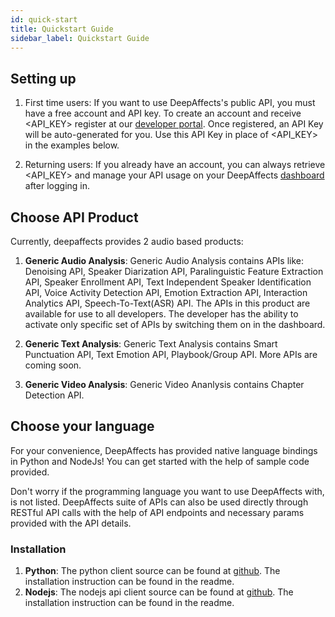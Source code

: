 ```yaml
---
id: quick-start
title: Quickstart Guide
sidebar_label: Quickstart Guide
---
```


## Setting up

1.  First time users: If you want to use DeepAffects's public API, you must have a free account and API key. To create an account and receive <API_KEY> register at our [developer portal](https://developers.deepaffects.com/). Once registered, an API Key will be auto-generated for you. Use this API Key in place of <API_KEY> in the examples below.

2.  Returning users: If you already have an account, you can always retrieve <API_KEY> and manage your API usage on your DeepAffects [dashboard](https://developers.deepaffects.com) after logging in.

## Choose API Product

Currently, deepaffects provides 2 audio based products:

1.  **Generic Audio Analysis**: Generic Audio Analysis contains APIs like: Denoising API, Speaker Diarization API, Paralinguistic Feature Extraction API, Speaker Enrollment API, Text Independent Speaker Identification API, Voice Activity Detection API, Emotion Extraction API, Interaction Analytics API, Speech-To-Text(ASR) API. The APIs in this product are available for use to all developers. The developer has the ability to activate only specific set of APIs by switching them on in the dashboard.

2.  **Generic Text Analysis**: Generic Text Analysis contains Smart Punctuation API, Text Emotion API, Playbook/Group API. More APIs are coming soon.

3. **Generic Video Analysis**: Generic Video Ananlysis contains Chapter Detection API.

## Choose your language

For your convenience, DeepAffects has provided native language bindings in Python and NodeJs! You can get started with the help of sample code provided.

Don't worry if the programming language you want to use DeepAffects with, is not listed. DeepAffects suite of APIs can also be used directly through RESTful API calls with the help of API endpoints and necessary params provided with the API details.

### Installation

1.  **Python**: The python client source can be found at [github](https://github.com/SEERNET/deepaffects-python). The installation instruction can be found in the readme.
2.  **Nodejs**: The nodejs api client source can be found at [github](https://github.com/SEERNET/deepaffects-node). The installation instruction can be found in the readme.
